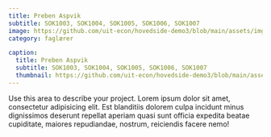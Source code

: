 ```yaml
---
title: Preben Aspvik
subtitle: SOK1003, SOK1004, SOK1005, SOK1006, SOK1007
image: https://github.com/uit-econ/hovedside-demo3/blob/main/assets/img/writing.jpg?raw=true
category: faglærer

caption:
  title: Preben Aspvik
  subtitle: SOK1003, SOK1004, SOK1005, SOK1006, SOK1007
  thumbnail: https://github.com/uit-econ/hovedside-demo3/blob/main/assets/img/writing.jpg?raw=true
---
```

Use this area to describe your project. Lorem ipsum dolor sit amet, consectetur adipisicing elit. Est blanditiis dolorem culpa incidunt minus dignissimos deserunt repellat aperiam quasi sunt officia expedita beatae cupiditate, maiores repudiandae, nostrum, reiciendis facere nemo!


